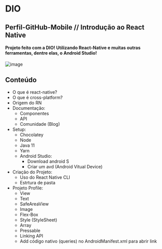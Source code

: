 # DIO
## Perfil-GitHub-Mobile // Introdução ao React Native

#### Projeto feito com a DIO! Utilizando React-Native e muitas outras ferramentas, dentre elas, o Android Studio!
![image](https://user-images.githubusercontent.com/93789218/173390148-63ff0246-78f5-4f1f-b423-8539c473734d.png)

## Conteúdo 
- O que é react-native?
- O que é cross-platform?
- Origem do RN
- Documentação:
  - Componentes
  - API
  - Comunidade (Blog)  
- Setup:
  - Chocolatey
  - Node
  - Java 11
  - Yarn
  - Android Studio:
    - Download android S
    - Criar um avd (Android Vitual Device)
- Criação do Projeto:
  - Uso do React Native CLI
  - Estrtura de pasta
- Projeto Profile:
  - View
  - Text
  - SafeAreaView
  - Image
  - Flex-Box
  - Style (StyleSheet)
  - Array
  - Pressable
  - Linking API
  - Add código nativo (queries) no AndroidManifest.xml para abrir link
